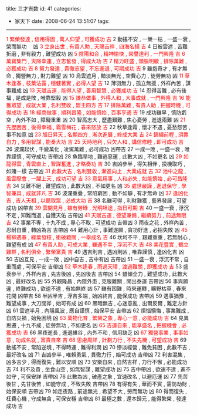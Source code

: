 title: 三才吉数
id: 41
categories:
  - 家天下
date: 2008-06-24 13:51:07
tags:
---

<div id="msgcns!9697D6160EFEBC17!1695" class="bvMsg"><p><font color="#ff0000">1 繁榮發達 , 信用得固 , 萬人仰望 , 可獲成功 吉 </font>
2 動搖不安 , 一榮一枯 , 一盛一衰 , 榮而無功　 凶 
<font color="#ff0000">3 立身出世 , 有貴人助 , 天賜吉祥 , 四海名揚 吉 
</font>4 日被雲遮 , 苦難折磨 , 非有毅力 , 難望成功 凶 
<font color="#ff0000">5 陰陽和合 , 精神愉快 , 榮譽達利 , 一門興隆 吉 
6 萬寶集門 , 天降幸運 , 立志奮發 , 得成大功 吉 
7 精力旺盛 , 頭腦明敏 , 排除萬難 , 必獲成功 吉 
8 努力發達 , 貴徹志望 , 不忘進退 , 可期成功 吉 
</font>9 雖抱奇才 , 有才無命 , 獨營無力 , 財力難望 凶 
10 烏雲遮月 , 黯淡無光 , 空費心力 , 徒勞無功 凶 
<font color="#ff0000">11 草木逢春 , 枝葉沾露 , 穩健著實 , 必得人望 吉 </font>
12 薄羽無力 , 孤立無援 , 外祥內苦 , 謀事難成 凶 
<font color="#ff0000">13 天賦吉運 , 能得人望 , 善用智慧 , 必獲成功 吉 </font>
14 忍得苦難 , 必有後福 , 是成是敗 , 唯靠堅毅 凶 
<font color="#ff0000">15 謙恭做事 , 外得人和 , 大事成就 , 一門興隆 吉 
16 能獲眾望 , 成就大業 , 名利雙收 , 盟主四方 吉 
17 排除萬難 , 有貴人助 , 把握時機 , 可得成功 吉 
18 經商做事 , 順利昌隆 , 如能慎始 , 百事亨通 吉 </font>
19 成功雖早 , 慎防虧空 , 內外不如 , 障礙重重 凶 
20 智高志大 , 歷盡艱難 , 焦心憂勞 , 進退兩難 凶 
<font color="#ff0000">21 先歷困苦 , 後得幸福 , 霜雪梅花 , 春來怒放 吉 </font>
22 秋草逢霜 , 懷才不遇 , 憂愁怨苦 , 事不如意 凶 
<font color="#ff0000">23 旭日昇天 , 名顯四方 , 漸次進展 , 終成大業 吉 
24 錦繡前程 , 須靠自力 , 多用智謀 , 能奏大功 吉 
25 天時地利 , 只欠人和 , 講信修睦 , 即可成功 吉 
</font>26 波瀾起伏 , 千變萬化 , 凌駕萬難 , 必可成功 凶帶吉 
27 一成一敗 , 一盛一衰 , 唯靠謹慎 , 可守成功 吉帶凶 
28 魚臨旱地 , 難逃惡運 , 此數大凶 , 不如更名 凶 
<font color="#ff0000">29 如龍得雲 , 青雲直上 , 智謀奮進 , 才略奏功 吉 </font>
30 吉凶參半 , 得矢相伴 , 投機取巧 , 如賭一樣 吉帶凶 
<font color="#ff0000">31 此數大吉 , 名利雙收 , 漸進向上 , 大業成就 吉 
32 池中之龍 , 風雲際會 , 一躍上天 , 成功可望 吉 
33 意氣用事 , 人和必失 , 如能慎始 , 必可昌隆 吉 </font>
34 災難不絕 , 難望成功 , 此數大凶 , 不如更名 凶 
<font color="#ff0000">35 處世嚴謹 , 進退保守 , 學智兼具 , 成就非凡 吉 
</font>36 波瀾重疊 , 常陷窮困 , 動不如靜 , 有才無命 凶 
<font color="#ff0000">37 逢凶化吉 , 吉人天相 , 以聽取眾 , 必成大功 吉 
</font>38 名雖可得 , 利財難獲 , 藝界發展 , 可望成功 凶帶吉 
<font color="#ff0000">39 雲開見月 , 雖有勞碌 , 光明坦途 , 指日可期 吉 </font>
40 一盛一衰 , 浮沉不定 , 知難而退 , 自獲天佑 吉帶凶 
<font color="#ff0000">41 天賦吉運 , 德望兼備 , 繼續努力 , 前途無限 吉 
</font>42 事業不專 , 十九不成 , 專心不取 , 可望成功 吉帶凶 
3 雨夜之花 , 外祥內苦 , 忍耐自重 , 轉凶為吉 吉帶凶 
44 難用心計 , 事難遂願 , 貪功好進 , 必招失敗 凶 
<font color="#ff0000">45 楊柳遇春 , 綠葉發枝 , 衝破難關 , 一舉成名 吉 
</font>46 坎坷不平 , 艱難重重 , 若無耐心 , 難望有成 凶 
<font color="#ff0000">47 有貴人助 , 可成大業 , 雖遇不幸 , 浮沉不大 吉 
48 美花豐實 , 鶴立雞群 , 名利俱全 , 繁榮富貴 吉 </font>
49 遇吉則吉 , 遇凶則凶 , 唯靠謹慎 , 逢凶化吉 凶 
50 吉凶互見 , 一成一敗 , 凶中自吉 , 吉中有凶 吉帶凶 
51 一盛一衰 , 浮沉不常 , 自重而處 , 可保平安 吉帶凶 
<font color="#ff0000">52 草木逢春 , 雨過天晴 , 渡過難關 , 即獲成功 吉 </font>
53 盛衰參半 , 外祥內苦 , 先吉後凶 , 先凶後吉 吉帶凶 
54 雖傾全力 , 難望成功 , 此數大凶 , 最好改名 凶 
55 外觀隆昌 , 內隱外患 , 克服難關 , 開出泰運 吉帶凶 
56 事與願違 , 終難成功 , 欲速不達 , 有始無終 凶 
57 雖有困難 , 時來運轉 , 曠野枯草 , 春來花開 凶帶吉 
58 半凶半吉 , 浮吉多端 , 始凶終吉 , 能保成功 吉帶凶 
59 遇事猶豫 , 難望成事 , 大刀闊斧 , 始可有成 凶 
60 黑暗無吉 , 心迷意亂 , 出爾反爾 , 難定方針 凶 
61 雲遮半月 , 內隱風波 , 應自謹慎 , 始保平安 吉帶凶 
62 煩惱懊悔 , 事業難成 , 自防災禍 , 始免困境 凶 
<font color="#ff0000">63 萬物化育 , 繁榮之象 , 專心一意 , 必能成功 吉 </font>
64 見異思遷 , 十九不成 , 徒勞無功 , 不如更名 凶 
<font color="#ff0000">65 吉運自來 , 能享盛名 , 把握機會 , 必獲成功 吉 </font>
66 黑夜逝長 , 進退維谷 , 內外不和 , 信用缺乏 凶 
<font color="#ff0000">67 獨營事業 , 事事如意 , 功成名就 , 富貴自來 吉 
68 思慮周詳 , 計劃力行 , 不失先機 , 可望成功 吉 </font>
69 動搖不安 , 常陷逆境 , 不得時運 , 難得利潤 凶 
70 慘淡經營 , 難免貧困 , 此數不吉 , 最好改名 凶 
71 吉凶參半 , 唯賴勇氣 , 貫徹力行 , 始可成功 吉帶凶 
72 利害混集 , 凶多吉少 , 得而復失 , 難以安順 凶 
73 安樂自來 , 自然吉祥 , 力行不懈 , 必能成功 吉 
74 利不及貴 , 坐食山空 , 如無智謀 , 難望成功 凶 
75 吉中帶凶 , 欲速不達 , 進不如守 , 可保安詳 吉帶凶 
76 此數為凶 , 破產之象 , 宜速改名 , 以避厄運 凶 
77 先苦後甘 , 先甘後苦 , 如能守成 , 不致失敗 吉帶凶 
78 有得有失 , 華而不實 , 需防劫財 , 始保安順 吉帶凶 
79 如走夜路 , 前途無光 , 希望不大 , 勞而無功 凶 
80 得而復失 , 枉費心機 , 守成無貪 , 可保安穩 吉帶凶 
81 最極之數 , 還本歸元 , 能得繁榮 , 發達成功 吉</div>